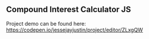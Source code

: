## Compound Interest Calculator JS

Project demo can be found here: https://codepen.io/jessejayjustin/project/editor/ZLxgQW


